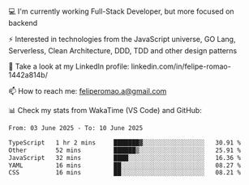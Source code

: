 💻 I'm currently working Full-Stack Developer, but more focused on backend

⚡ Interested in technologies from the JavaScript universe, GO Lang, Serverless, Clean Architecture, DDD, TDD and other design patterns

👥 Take a look at my LinkedIn profile: linkedin.com/in/felipe-romao-1442a814b/

📫 How to reach me: feliperomao.a@gmail.com

📊 Check my stats from WakaTime (VS Code) and GitHub:

<!--START_SECTION:waka-->

```txt
From: 03 June 2025 - To: 10 June 2025

TypeScript   1 hr 2 mins     ███████▓░░░░░░░░░░░░░░░░░   30.91 %
Other        52 mins         ██████▒░░░░░░░░░░░░░░░░░░   25.91 %
JavaScript   32 mins         ████░░░░░░░░░░░░░░░░░░░░░   16.36 %
YAML         16 mins         ██░░░░░░░░░░░░░░░░░░░░░░░   08.27 %
CSS          16 mins         ██░░░░░░░░░░░░░░░░░░░░░░░   08.21 %
```

<!--END_SECTION:waka-->
